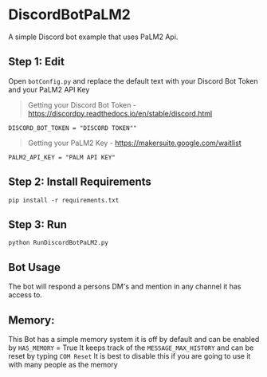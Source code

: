 # DiscordBotPaLM2

A simple Discord bot example that uses PaLM2 Api.


## Step 1: Edit 

Open ```botConfig.py``` and replace the default text with your Discord Bot Token and your PaLM2 API Key 

> Getting your Discord Bot Token -https://discordpy.readthedocs.io/en/stable/discord.html

```DISCORD_BOT_TOKEN = "DISCORD TOKEN""```

> Getting your PaLM2 Key - https://makersuite.google.com/waitlist

```PALM2_API_KEY = "PALM API KEY"```

## Step 2: Install Requirements
```pip install -r requirements.txt```

## Step 3: Run 
```python RunDiscordBotPaLM2.py```

## Bot Usage

The bot will respond a persons DM's and mention in any channel it has access to. 

## Memory:

This Bot has a simple memory system it is off by default and can be enabled by ```HAS_MEMORY``` = True It keeps track of the ```MESSAGE_MAX_HISTORY``` and can be reset by typing ```COM Reset``` It is best to disable this if you are going to use it with many people as the memory
